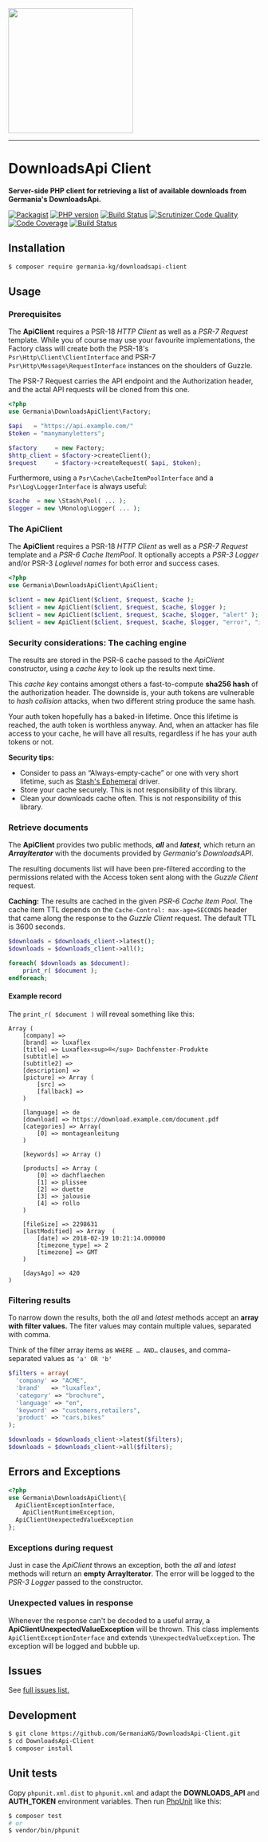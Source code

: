 <img src="https://static.germania-kg.com/logos/ga-logo-2016-web.svgz" width="250px">

------



# DownloadsApi Client

**Server-side PHP client for retrieving a list of available downloads from Germania's DownloadsApi.**

[![Packagist](https://img.shields.io/packagist/v/germania-kg/downloadsapi-client.svg?style=flat)](https://packagist.org/packages/germania-kg/downloadsapi-client)
[![PHP version](https://img.shields.io/packagist/php-v/germania-kg/downloadsapi-client.svg)](https://packagist.org/packages/germania-kg/downloadsapi-client)
[![Build Status](https://img.shields.io/travis/GermaniaKG/DownloadsApi-Client.svg?label=Travis%20CI)](https://travis-ci.org/GermaniaKG/DownloadsApi-Client)
[![Scrutinizer Code Quality](https://scrutinizer-ci.com/g/GermaniaKG/DownloadsApi-Client/badges/quality-score.png?b=master)](https://scrutinizer-ci.com/g/GermaniaKG/DownloadsApi-Client/?branch=master)
[![Code Coverage](https://scrutinizer-ci.com/g/GermaniaKG/DownloadsApi-Client/badges/coverage.png?b=master)](https://scrutinizer-ci.com/g/GermaniaKG/DownloadsApi-Client/?branch=master)
[![Build Status](https://scrutinizer-ci.com/g/GermaniaKG/DownloadsApi-Client/badges/build.png?b=master)](https://scrutinizer-ci.com/g/GermaniaKG/DownloadsApi-Client/build-status/master)


## Installation

```bash
$ composer require germania-kg/downloadsapi-client
```



## Usage

### Prerequisites

The **ApiClient** requires a PSR-18 *HTTP Client* as well as a *PSR-7 Request* template. While you of course may use your favourite implementations, the Factory class will create both the PSR-18's `Psr\Http\Client\ClientInterface` and PSR-7 `Psr\Http\Message\RequestInterface` instances on the shoulders of Guzzle.

The PSR-7 Request carries the API endpoint and the Authorization header, and the actal API requests will be cloned from this one.

```php
<?php
use Germania\DownloadsApiClient\Factory;

$api   = "https://api.example.com/"
$token = "manymanyletters"; 

$factory     = new Factory;
$http_client = $factory->createClient();
$request     = $factory->createRequest( $api, $token);
```

Furthermore, using a `Psr\Cache\CacheItemPoolInterface` and a `Psr\Log\LoggerInterface` is always useful:

```php
$cache  = new \Stash\Pool( ... );
$logger = new \Monolog\Logger( ... );
```



### The ApiClient

The **ApiClient** requires a PSR-18 *HTTP Client* as well as a *PSR-7 Request* template and a *PSR-6 Cache ItemPool*. It optionally accepts a *PSR-3 Logger* and/or PSR-3 *Loglevel names* for both error and success cases.

```php
<?php
use Germania\DownloadsApiClient\ApiClient;

$client = new ApiClient($client, $request, $cache );
$client = new ApiClient($client, $request, $cache, $logger );
$client = new ApiClient($client, $request, $cache, $logger, "alert" );
$client = new ApiClient($client, $request, $cache, $logger, "error", "info" );
```



### Security considerations: The caching engine

The results are stored in the PSR-6 cache passed to the *ApiClient* constructor, using a *cache key* to look up the results next time. 

This *cache key* contains amongst others a fast-to-compute **sha256 hash** of the authorization header. The downside is, your auth tokens are vulnerable to *hash collision* attacks, when two different string produce the same hash. 

Your auth token hopefully has a baked-in lifetime. Once this lifetime is reached, the auth token is worthless anyway. And, when an attacker has file access to your cache, he will have all results, regardless if he has your auth tokens or not. 

**Security tips:**

- Consider to pass an “Always-empty-cache” or one with very short lifetime, such as [Stash's Ephemeral](http://www.stashphp.com/Drivers.html#ephemeral) driver.
- Store your cache securely. This is not responsibility of this library.
- Clean your downloads cache often. This is not responsibility of this library.



### Retrieve documents

The **ApiClient** provides two public methods, ***all*** and ***latest***, which return an ***ArrayIterator*** with the documents provided by *Germania's DownloadsAPI*. 

The resulting documents list will have been pre-filtered according to the permissions related with the Access token sent along with the *Guzzle Client* request.

**Caching:** The results are cached in the given *PSR-6 Cache Item Pool*. The cache item TTL depends on the `Cache-Control: max-age=SECONDS` header that came along the response to the *Guzzle Client* request. The default TTL is 3600 seconds. 

```php
$downloads = $downloads_client->latest();
$downloads = $downloads_client->all();

foreach( $downloads as $document):
	print_r( $document );
endforeach;
```

#### Example record

The `print_r( $document )` will reveal something like this:

```text
Array (
    [company] =>
    [brand] => luxaflex
    [title] => Luxaflex<sup>®</sup> Dachfenster-Produkte
    [subtitle] =>
    [subtitle2] =>
    [description] =>
    [picture] => Array (
        [src] =>
        [fallback] =>
    )

    [language] => de
    [download] => https://download.example.com/document.pdf
    [categories] => Array(
        [0] => montageanleitung
    )

    [keywords] => Array ()

    [products] => Array (
        [0] => dachflaechen
        [1] => plissee
        [2] => duette
        [3] => jalousie
        [4] => rollo
    )

    [fileSize] => 2298631
    [lastModified] => Array  (
        [date] => 2018-02-19 10:21:14.000000
        [timezone_type] => 2
        [timezone] => GMT
    )

    [daysAgo] => 420
)
```



### Filtering results

To narrow down the results, both the *all* and *latest* methods accept an **array with filter values.** The fiter values may contain multiple values, separated with comma. 

Think of the filter array items as `WHERE … AND…` clauses, and comma-separated values as `'a' OR 'b'`

```php
$filters = array(
  'company' => "ACME",
  'brand'   => "luxaflex",
  'category' => "brochure",
  'language' => "en",
  'keyword' => "customers,retailers",
  'product' => "cars,bikes"
);

$downloads = $downloads_client->latest($filters);
$downloads = $downloads_client->all($filters);
```





## Errors and Exceptions

```php
<?php
use Germania\DownloadsApiClient\{
  ApiClientExceptionInterface,
	ApiClientRuntimeException,
  ApiClientUnexpectedValueException
};
```



### Exceptions during request

Just in case the *ApiClient* throws an exception, both the *all* and *latest* methods will return an **empty ArrayIterator**.  The error will be logged to the *PSR-3 Logger* passed to the constructor.

### Unexpected values in response

Whenever the response can't be decoded to a useful array, a  **ApiClientUnexpectedValueException** will be thrown. This class implements `ApiClientExceptionInterface` and extends `\UnexpectedValueException`.  The exception will be logged and bubble up.



## Issues

See [full issues list.][i0]

[i0]: https://github.com/GermaniaKG/DownloadsApi-Client/issues



## Development

```bash
$ git clone https://github.com/GermaniaKG/DownloadsApi-Client.git
$ cd DownloadsApi-Client
$ composer install
```



## Unit tests

Copy `phpunit.xml.dist` to `phpunit.xml` and adapt the **DOWNLOADS_API** and **AUTH_TOKEN** environment variables. Then run [PhpUnit](https://phpunit.de/) like this:

```bash
$ composer test
# or
$ vendor/bin/phpunit
```

